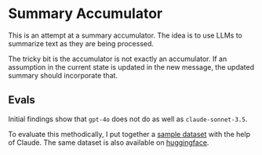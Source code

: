 # Summary Accumulator

This is an attempt at a summary accumulator. The idea is to use LLMs to summarize text as they are being processed. 

The tricky bit is the accumulator is not exactly an accumulator. If an assumption in the current state is updated in the new message, the updated summary should incorporate that. 

## Evals

Initial findings show that `gpt-4o` does not do as well as `claude-sonnet-3.5`.

To evaluate this methodically, I put together a [sample dataset](./sample_data.jsonl) with the help of Claude. The same dataset is also available on [huggingface](https://huggingface.co/datasets/anjor/summary-accumulator-eval).